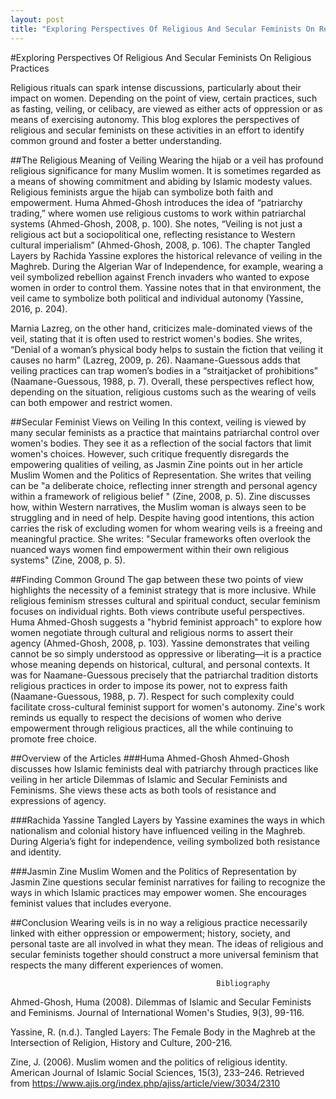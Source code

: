 ```yaml
---
layout: post
title: "Exploring Perspectives Of Religious And Secular Feminists On Religious Practices"
---
```

#Exploring Perspectives Of Religious And Secular Feminists On Religious Practices

Religious rituals can spark intense discussions, particularly about their impact on women. Depending on the point of view, certain practices, such as fasting, veiling, or celibacy, are viewed as either acts of oppression or as means of exercising autonomy. This blog explores the perspectives of religious and secular feminists on these activities in an effort to identify common ground and foster a better understanding.

##The Religious Meaning of Veiling
Wearing the hijab or a veil has profound religious significance for many Muslim women. It is sometimes regarded as a means of showing commitment and abiding by Islamic modesty values. Religious feminists argue the hijab can symbolize both faith and empowerment. Huma Ahmed-Ghosh introduces the idea of “patriarchy trading,” where women use religious customs to work within patriarchal systems (Ahmed-Ghosh, 2008, p. 100). She notes, “Veiling is not just a religious act but a sociopolitical one, reflecting resistance to Western cultural imperialism” (Ahmed-Ghosh, 2008, p. 106).
The chapter Tangled Layers by Rachida Yassine explores the historical relevance of veiling in the Maghreb. During the Algerian War of Independence, for example, wearing a veil symbolized rebellion against French invaders who wanted to expose women in order to control them. Yassine notes that in that environment, the veil came to symbolize both political and individual autonomy (Yassine, 2016, p. 204).

Marnia Lazreg, on the other hand, criticizes male-dominated views of the veil, stating that it is often used to restrict women's bodies. She writes, “Denial of a woman’s physical body helps to sustain the fiction that veiling it causes no harm” (Lazreg, 2009, p. 26). Naamane-Guessous adds that veiling practices can trap women’s bodies in a “straitjacket of prohibitions” (Naamane-Guessous, 1988, p. 7). Overall, these perspectives reflect how, depending on the situation, religious customs such as the wearing of veils can both empower and restrict women. 

##Secular Feminist Views on Veiling
In this context, veiling is viewed by many secular feminists as a practice that maintains patriarchal control over women's bodies. They see it as a reflection of the social factors that limit women's choices. However, such critique frequently disregards the empowering qualities of veiling, as Jasmin Zine points out in her article Muslim Women and the Politics of Representation. She writes that veiling can be "a deliberate choice, reflecting inner strength and personal agency within a framework of religious belief " (Zine, 2008, p. 5).
Zine discusses how, within Western narratives, the Muslim woman is always seen to be struggling and in need of help. Despite having good intentions, this action carries the risk of excluding women for whom wearing veils is a freeing and meaningful practice. She writes: "Secular frameworks often overlook the nuanced ways women find empowerment within their own religious systems" (Zine, 2008, p. 5).

##Finding Common Ground
The gap between these two points of view highlights the necessity of a feminist strategy that is more inclusive. While religious feminism stresses cultural and spiritual conduct, secular feminism focuses on individual rights. Both views contribute useful perspectives. Huma Ahmed-Ghosh suggests a "hybrid feminist approach" to explore how women negotiate through cultural and religious norms to assert their agency (Ahmed-Ghosh, 2008, p. 103).
Yassine demonstrates that veiling cannot be so simply understood as oppressive or liberating—it is a practice whose meaning depends on historical, cultural, and personal contexts. It was for Naamane-Guessous precisely that the patriarchal tradition distorts religious practices in order to impose its power, not to express faith (Naamane-Guessous, 1988, p. 7). Respect for such complexity could facilitate cross-cultural feminist support for women's autonomy.
Zine's work reminds us equally to respect the decisions of women who derive empowerment through religious practices, all the while continuing to promote free choice.

##Overview of the Articles
###Huma Ahmed-Ghosh
Ahmed-Ghosh discusses how Islamic feminists deal with patriarchy through practices like veiling in her article Dilemmas of Islamic and Secular Feminists and Feminisms. She views these acts as both tools of resistance and expressions of agency.

###Rachida Yassine
Tangled Layers by Yassine examines the ways in which nationalism and colonial history have influenced veiling in the Maghreb. During Algeria’s fight for independence, veiling symbolized both resistance and identity.

###Jasmin Zine
Muslim Women and the Politics of Representation by Jasmin Zine questions secular feminist narratives for failing to recognize the ways in which Islamic practices may empower women. She encourages feminist values that includes everyone.

##Conclusion
Wearing veils is in no way a religious practice necessarily linked with either oppression or empowerment; history, society, and personal taste are all involved in what they mean. The ideas of religious and secular feminists together should construct a more universal feminism that respects the many different experiences of women.





                                                  Bibliography

Ahmed-Ghosh, Huma (2008). Dilemmas of Islamic and Secular Feminists and Feminisms. Journal of International Women's Studies, 9(3), 99-116.

Yassine, R. (n.d.). Tangled Layers: The Female Body in the Maghreb at the Intersection of Religion, History and Culture, 200-216.

 Zine, J. (2006). Muslim women and the politics of religious identity. American Journal of Islamic Social Sciences, 15(3), 233–246. Retrieved from https://www.ajis.org/index.php/ajiss/article/view/3034/2310 




